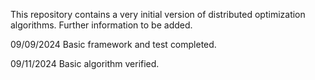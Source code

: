This repository contains a very initial version of distributed optimization algorithms. Further information to be added.

09/09/2024
Basic framework and test completed.

09/11/2024
Basic algorithm verified.
